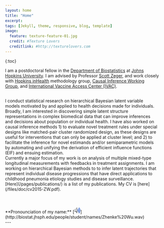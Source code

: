 ```yaml
---
layout: home
title: "Home"
excerpt: 
tags: [Jekyll, theme, responsive, blog, template]
image:
  feature: texture-feature-01.jpg
  credit: #Texture Lovers
  creditlink: #http://texturelovers.com
---
```

<section id="table-of-contents" class="toc">
<div id="drawer" markdown="1">
{:toc}
</div>
</section><!-- /#table-of-contents -->


I am a postdoctoral fellow in the [Department of Biostatistics](http://www.jhsph.edu/departments/biostatistics/) at [Johns Hopkins University](http://www.jhsph.edu/). I am advised by Professor [Scott Zeger](http://www.jhsph.edu/faculty/directory/profile/3859/Zeger/Scott), and work closely with [Hopkins inHealth](http://hopkinsinhealth.jhu.edu/) methodology group, [Causal Inference Working Group](http://jhsphcausalinference.weebly.com/), and [International Vaccine Access Center (IVAC)](http://www.jhsph.edu/research/centers-and-institutes/ivac/).

<br />
I conduct statistical research on hierarchical Bayesian latent variable models motivated by and applied to health decisions made for individuals. Broadly, I am interested in discovering simple latent structure representations in complex biomedical data that can improve inferences and decisions about population or individual health. I have also worked on causal inference methods 1) to evaluate novel treatment rules under special designs like matched-pair cluster randomized design, as these designs are useful for interventions that can only be applied at cluster level; and 2) to facilitate the inference for novel estimands and/or semiparametric models by automating and unifying the derivation of efficient influence functions (EIF) and ensuing estimation.


<br />
Currently a major focus of my work is on analysis of multiple mixed-type longitudinal measurements with feedbacks in treatment assignments. I am working on hierarchical Bayesian methods to to infer latent trajectories that represent individual disease progressions that have direct applications to childhood pneumonia etiology studies and disease surveillance.

<br />
[Here](/pages/publications/) is a list of my publications. My CV is [here](/files/doc/cv2015-ZW.pdf).

<br />
<br />
<br />
<br />
**Pronounciation of my name:** [<img src="./images/speaker.jpg" width="20px" height="20px"/>](http://biostat.jhsph.edu/people/student/names/Zhenke%20Wu.wav)

<br />
---